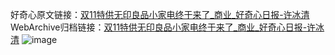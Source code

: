 好奇心原文链接：[双11特供无印良品小家电终于来了_商业_好奇心日报-许冰清](https://www.qdaily.com/articles/3299.html)
WebArchive归档链接：[双11特供无印良品小家电终于来了_商业_好奇心日报-许冰清](http://web.archive.org/web/20190623151844/https://www.qdaily.com/articles/3299.html)
![image](http://ww3.sinaimg.cn/large/007d5XDply1g3vc6cld6fj30u044u7wh)